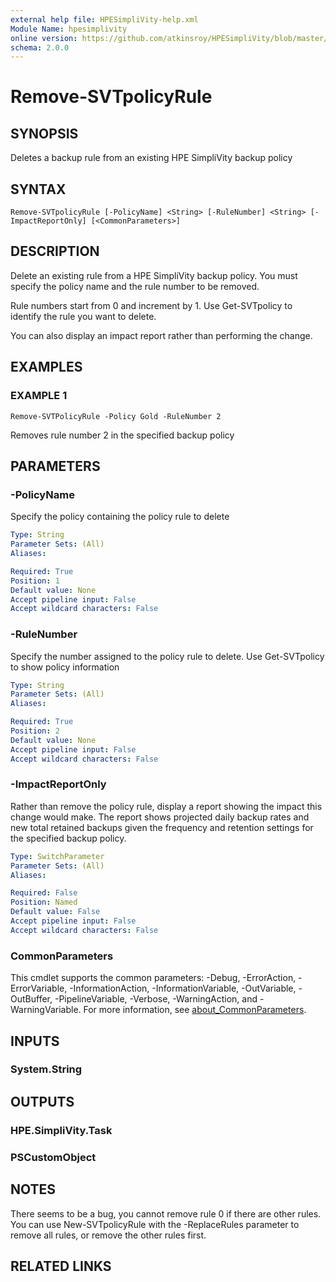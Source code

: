 ```yaml
---
external help file: HPESimpliVity-help.xml
Module Name: hpesimplivity
online version: https://github.com/atkinsroy/HPESimpliVity/blob/master/docs/Get-SVTdatastoreComputeNode.md
schema: 2.0.0
---
```


# Remove-SVTpolicyRule

## SYNOPSIS
Deletes a backup rule from an existing HPE SimpliVity backup policy

## SYNTAX

```
Remove-SVTpolicyRule [-PolicyName] <String> [-RuleNumber] <String> [-ImpactReportOnly] [<CommonParameters>]
```

## DESCRIPTION
Delete an existing rule from a HPE SimpliVity backup policy.
You must specify the policy name and 
the rule number to be removed.

Rule numbers start from 0 and increment by 1.
Use Get-SVTpolicy to identify the rule you want to delete.

You can also display an impact report rather than performing the change.

## EXAMPLES

### EXAMPLE 1
```
Remove-SVTPolicyRule -Policy Gold -RuleNumber 2
```

Removes rule number 2 in the specified backup policy

## PARAMETERS

### -PolicyName
Specify the policy containing the policy rule to delete

```yaml
Type: String
Parameter Sets: (All)
Aliases:

Required: True
Position: 1
Default value: None
Accept pipeline input: False
Accept wildcard characters: False
```

### -RuleNumber
Specify the number assigned to the policy rule to delete.
Use Get-SVTpolicy to show policy information

```yaml
Type: String
Parameter Sets: (All)
Aliases:

Required: True
Position: 2
Default value: None
Accept pipeline input: False
Accept wildcard characters: False
```

### -ImpactReportOnly
Rather than remove the policy rule, display a report showing the impact this change would make.
The report 
shows projected daily backup rates and new total retained backups given the frequency and retention settings
for the specified backup policy.

```yaml
Type: SwitchParameter
Parameter Sets: (All)
Aliases:

Required: False
Position: Named
Default value: False
Accept pipeline input: False
Accept wildcard characters: False
```

### CommonParameters
This cmdlet supports the common parameters: -Debug, -ErrorAction, -ErrorVariable, -InformationAction, -InformationVariable, -OutVariable, -OutBuffer, -PipelineVariable, -Verbose, -WarningAction, and -WarningVariable. For more information, see [about_CommonParameters](http://go.microsoft.com/fwlink/?LinkID=113216).

## INPUTS

### System.String
## OUTPUTS

### HPE.SimpliVity.Task
### PSCustomObject
## NOTES
There seems to be a bug, you cannot remove rule 0 if there are other rules.
You can use New-SVTpolicyRule 
with the -ReplaceRules parameter to remove all rules, 
or remove the other rules first.

## RELATED LINKS
